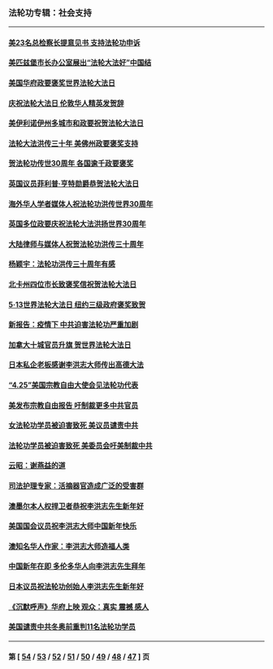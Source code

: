 ### 法轮功专辑：社会支持
---
#### [美23名总检察长提意见书 支持法轮功申诉](../../pages/nf4386/n13766596.md?06250430) 
#### [美匹兹堡市长办公室展出“法轮大法好”中国结](../../pages/nf4386/n13749721.md?06250430) 
#### [美国华府政要褒奖世界法轮大法日](../../pages/nf4386/n13743770.md?06250430) 
#### [庆祝法轮大法日 伦敦华人精英发贺辞](../../pages/nf4386/n13741593.md?06250430) 
#### [美伊利诺伊州多城市和政要祝贺法轮大法日](../../pages/nf4386/n13737149.md?06250430) 
#### [法轮大法洪传三十年 美佛州政要褒奖支持](../../pages/nf4386/n13737103.md?06250430) 
#### [贺法轮功传世30周年 各国逾千政要褒奖](../../pages/nf4386/n13735828.md?06250430) 
#### [英国议员菲利普‧亨特勋爵恭贺法轮大法日](../../pages/nf4386/n13736187.md?06250430) 
#### [海外华人学者媒体人祝法轮功洪传世界30周年](../../pages/nf4386/n13735835.md?06250430) 
#### [英国多位政要庆祝法轮大法洪扬世界30周年](../../pages/nf4386/n13734739.md?06250430) 
#### [大陆律师与媒体人祝贺法轮功洪传三十周年](../../pages/nf4386/n13735062.md?06250430) 
#### [杨颖宇：法轮功洪传三十周年有感](../../pages/nf4386/n13734884.md?06250430) 
#### [北卡州四位市长致褒奖信祝贺法轮大法日](../../pages/nf4386/n13733292.md?06250430) 
#### [5·13世界法轮大法日 纽约三级政府褒奖致贺](../../pages/nf4386/n13732651.md?06250430) 
#### [新报告：疫情下 中共迫害法轮功严重加剧](../../pages/nf4386/n13732612.md?06250430) 
#### [加拿大十城官员升旗 贺世界法轮大法日](../../pages/nf4386/n13729166.md?06250430) 
#### [日本私企老板感谢李洪志大师传出高德大法](../../pages/nf4386/n13726335.md?06250430) 
#### [“4.25”美国宗教自由大使会见法轮功代表](../../pages/nf4386/n13724124.md?06250430) 
#### [美发布宗教自由报告 吁制裁更多中共官员](../../pages/nf4386/n13720670.md?06250430) 
#### [女法轮功学员被迫害致死 美议员谴责中共](../../pages/nf4386/n13682069.md?06250430) 
#### [法轮功学员被迫害致死 美委员会吁美制裁中共](../../pages/nf4386/n13631310.md?06250430) 
#### [云昭：谢燕益的道](../../pages/nf4386/n13607391.md?06250430) 
#### [司法护理专家：活摘器官造成广泛的受害群](../../pages/nf4386/n13570425.md?06250430) 
#### [澳墨尔本人权捍卫者恭祝李洪志先生新年好](../../pages/nf4386/n13556164.md?06250430) 
#### [美国国会议员祝李洪志大师中国新年快乐](../../pages/nf4386/n13554208.md?06250430) 
#### [澳知名华人作家：李洪志大师造福人类](../../pages/nf4386/n13552049.md?06250430) 
#### [中国新年在即 多伦多华人向李洪志先生拜年](../../pages/nf4386/n13531756.md?06250430) 
#### [日本议员祝法轮功创始人李洪志先生新年好](../../pages/nf4386/n13543228.md?06250430) 
#### [《沉默呼声》华府上映 观众：真实 震撼 感人](../../pages/nf4386/n13524739.md?06250430) 
#### [美国谴责中共冬奥前重判11名法轮功学员](../../pages/nf4386/n13521806.md?06250430) 

---
#### 第 [ [54](./54.md?06250430) / [53](./53.md?06250430) / [52](./52.md?06250430) / [51](./51.md?06250430) / [50](./50.md?06250430) / [49](./49.md?06250430) / [48](./48.md?06250430) / [47](./47.md?06250430) ] 页
